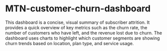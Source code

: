 # MTN-customer-churn-dashboard
This dashboard is a concise, visual summary of subscriber attrition. It provides a quick overview of key metrics such as the churn rate, the number of customers who have left, and the revenue lost due to churn.  The dashboard uses charts to highlight which customer segments are showing churn trends based on location, plan type, and service usage.
